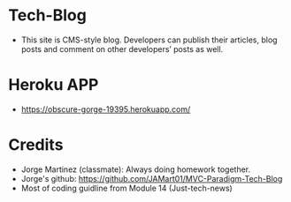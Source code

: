 # Tech-Blog

* This site is CMS-style blog. Developers can publish their articles, blog posts and comment on other developers’ posts as well.

# Heroku APP

* https://obscure-gorge-19395.herokuapp.com/

# Credits

* Jorge Martinez (classmate): Always doing homework together. 
* Jorge's github: https://github.com/JAMart01/MVC-Paradigm-Tech-Blog
* Most of coding guidline from Module 14 (Just-tech-news)
